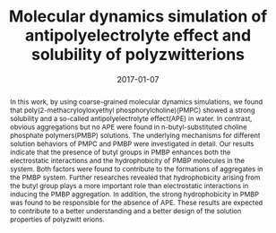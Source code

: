 ---
title: "Molecular dynamics simulation of antipolyelectrolyte effect and solubility of polyzwitterions"
authors:
- Shengchun Yang
- 朱有亮
- Hujun Qian
- Zhongyuan Lü
date: "2017-01-07"
doi: "10.1007/s40242-017-6354-0"
publish_types: ["期刊文章"]
publication: "Chemical Research in Chinese Universities"
publication_short: "Chem. Res. Chin. Univ."
abstract: "In this work, by using coarse-grained molecular dynamics  simulations, we found that poly(2-methacryloyloxyethyl  phosphorylcholine)(PMPC) showed a strong solubility and a so-called  antipolyelectrolyte effect(APE) in water. In contrast, obvious  aggregations but no APE were found in n-butyl-substituted choline  phosphate polymers(PMBP) solutions. The underlying mechanisms for  different solution behaviors of PMPC and PMBP were investigated in  detail. Our results indicate that the presence of butyl groups in PMBP  enhances both the electrostatic interactions and the hydrophobicity of  PMBP molecules in the system. Both factors were found to contribute to  the formations of aggregates in the PMBP system. Further researches  revealed that hydrophobicity arising from the butyl group plays a more  important role than electrostatic interactions in inducing the PMBP  aggregation. In addition, the strong hydrophobicity in PMBP was found to  be responsible for the absence of APE. These results are expected to  contribute to a better understanding and a better design of the solution  properties of polyzwitt erions."
url_pdf: "http://link.springer.com/10.1007/s40242-017-6354-0"
---